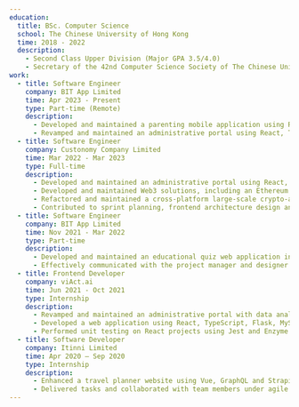 ```yaml
---
education:
  title: BSc. Computer Science
  school: The Chinese University of Hong Kong
  time: 2018 - 2022
  description:
    - Second Class Upper Division (Major GPA 3.5/4.0)
    - Secretary of the 42nd Computer Science Society of The Chinese University of Hong Kong
work:
  - title: Software Engineer
    company: BIT App Limited
    time: Apr 2023 - Present
    type: Part-time (Remote)
    description:
      - Developed and maintained a parenting mobile application using React Native, TypeScript, Node.js, MongoDB and Docker
      - Revamped and maintained an administrative portal using React, TypeScript, Node.js, MongoDB, Firebase and Docker
  - title: Software Engineer
    company: Custonomy Company Limited
    time: Mar 2022 - Mar 2023
    type: Full-time
    description:
      - Developed and maintained an administrative portal using React, TypeScript, Node.js, PostgreSQL and Docker to facilitate efficient internal database management
      - Developed and maintained Web3 solutions, including an Ethereum provider, a cross-platform Web3 widget and a full-stack decentralized app boilerplate, all of which has been released to over 10 business partners
      - Refactored and maintained a cross-platform large-scale crypto-asset management desktop app using React, TypeScript and Electron
      - Contributed to sprint planning, frontend architecture design and technical documentation
  - title: Software Engineer
    company: BIT App Limited
    time: Nov 2021 - Mar 2022
    type: Part-time
    description:
      - Developed and maintained an educational quiz web application in React, TypeScript
      - Effectively communicated with the project manager and designer to ensure clear understanding and successful delivery
  - title: Frontend Developer
    company: viAct.ai
    time: Jun 2021 - Oct 2021
    type: Internship
    description:
      - Revamped and maintained an administrative portal with data analysis using React, TypeScript and MobX
      - Developed a web application using React, TypeScript, Flask, MySQL and MongoDB to automate AI model training processes
      - Performed unit testing on React projects using Jest and Enzyme for a cycle time reduction in the development process
  - title: Software Developer
    company: Itinni Limited
    time: Apr 2020 – Sep 2020
    type: Internship
    description:
      - Enhanced a travel planner website using Vue, GraphQL and Strapi with extra focus on UI/ UX optimization
      - Delivered tasks and collaborated with team members under agile framework
---
```

